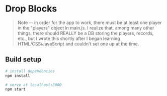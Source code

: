 # Drop Blocks

> Note -- in order for the app to work, there must be at least one player in the "players" object in main.js. 
> I realize that, among many other things, there should REALLY be a DB storing the players, records, etc., but I wrote this shortly after I began learning HTML/CSS/JavaScript and couldn't set one up at the time.

## Build setup

``` bash
# install dependencies
npm install

# serve at localhost:3000
npm start 
```
